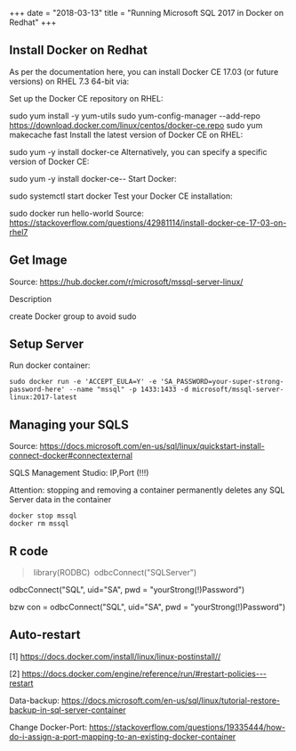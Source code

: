 +++
date = "2018-03-13"
title = "Running Microsoft SQL 2017 in Docker on Redhat"
+++

## Install Docker on Redhat
As per the documentation here, you can install Docker CE 17.03 (or future versions) on RHEL 7.3 64-bit via:

Set up the Docker CE repository on RHEL:

sudo yum install -y yum-utils
sudo yum-config-manager --add-repo https://download.docker.com/linux/centos/docker-ce.repo
sudo yum makecache fast
Install the latest version of Docker CE on RHEL:

sudo yum -y install docker-ce
Alternatively, you can specify a specific version of Docker CE:

sudo yum -y install docker-ce-<version>-<release>
Start Docker:

sudo systemctl start docker
Test your Docker CE installation:

sudo docker run hello-world
Source: https://stackoverflow.com/questions/42981114/install-docker-ce-17-03-on-rhel7

## Get Image
Source: https://hub.docker.com/r/microsoft/mssql-server-linux/

Description

create Docker group to avoid sudo


## Setup Server
Run docker container:
```
sudo docker run -e 'ACCEPT_EULA=Y' -e 'SA_PASSWORD=your-super-strong-password-here' --name "mssql" -p 1433:1433 -d microsoft/mssql-server-linux:2017-latest
```

## Managing your SQLS
Source: https://docs.microsoft.com/en-us/sql/linux/quickstart-install-connect-docker#connectexternal

SQLS Management Studio: IP,Port (!!!)

Attention: stopping and removing a container permanently deletes any SQL Server data in the container
```
docker stop mssql
docker rm mssql
```

## R code
> library(RODBC)
> odbcConnect("SQLServer") 
 

odbcConnect("SQL", uid="SA", pwd = "yourStrong(!)Password") 
 

bzw con = odbcConnect("SQL", uid="SA", pwd = "yourStrong(!)Password") 

## Auto-restart

[1] https://docs.docker.com/install/linux/linux-postinstall//

[2] https://docs.docker.com/engine/reference/run/#restart-policies---restart



Data-backup: https://docs.microsoft.com/en-us/sql/linux/tutorial-restore-backup-in-sql-server-container

Change Docker-Port: https://stackoverflow.com/questions/19335444/how-do-i-assign-a-port-mapping-to-an-existing-docker-container

